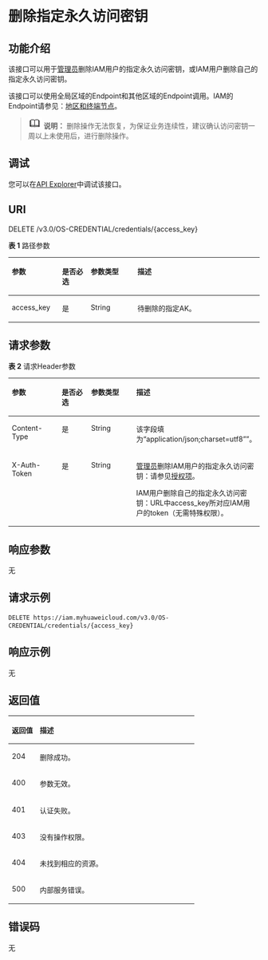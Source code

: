 # 删除指定永久访问密钥<a name="iam_03_0005"></a>

## 功能介绍<a name="zh-cn_topic_0221482438_section16481621183614"></a>

该接口可以用于[管理员](https://support.huaweicloud.com/usermanual-iam/iam_01_0001.html)删除IAM用户的指定永久访问密钥，或IAM用户删除自己的指定永久访问密钥。

该接口可以使用全局区域的Endpoint和其他区域的Endpoint调用。IAM的Endpoint请参见：[地区和终端节点](https://developer.huaweicloud.com/endpoint?IAM)。

>![](public_sys-resources/icon-note.gif) **说明：** 
>删除操作无法恢复，为保证业务连续性，建议确认访问密钥一周以上未使用后，进行删除操作。

## 调试<a name="section17446172355614"></a>

您可以在[API Explorer](https://apiexplorer.developer.huaweicloud.com/apiexplorer/doc?product=IAM&api=DeletePermanentAccessKey)中调试该接口。

## URI<a name="zh-cn_topic_0221482438_section564913212369"></a>

DELETE /v3.0/OS-CREDENTIAL/credentials/\{access\_key\}

**表 1**  路径参数

<a name="zh-cn_topic_0221482438_table17651521153619"></a>
<table><thead align="left"><tr id="zh-cn_topic_0221482438_row86501214366"><th class="cellrowborder" valign="top" width="20%" id="mcps1.2.5.1.1"><p id="zh-cn_topic_0221482438_p12651121173612"><a name="zh-cn_topic_0221482438_p12651121173612"></a><a name="zh-cn_topic_0221482438_p12651121173612"></a>参数</p>
</th>
<th class="cellrowborder" valign="top" width="11.42%" id="mcps1.2.5.1.2"><p id="zh-cn_topic_0221482438_p166521213367"><a name="zh-cn_topic_0221482438_p166521213367"></a><a name="zh-cn_topic_0221482438_p166521213367"></a>是否必选</p>
</th>
<th class="cellrowborder" valign="top" width="18.58%" id="mcps1.2.5.1.3"><p id="zh-cn_topic_0221482438_p13652132115365"><a name="zh-cn_topic_0221482438_p13652132115365"></a><a name="zh-cn_topic_0221482438_p13652132115365"></a>参数类型</p>
</th>
<th class="cellrowborder" valign="top" width="50%" id="mcps1.2.5.1.4"><p id="zh-cn_topic_0221482438_p1465202173613"><a name="zh-cn_topic_0221482438_p1465202173613"></a><a name="zh-cn_topic_0221482438_p1465202173613"></a>描述</p>
</th>
</tr>
</thead>
<tbody><tr id="zh-cn_topic_0221482438_row2650721143620"><td class="cellrowborder" valign="top" width="20%" headers="mcps1.2.5.1.1 "><p id="zh-cn_topic_0221482438_p565316211364"><a name="zh-cn_topic_0221482438_p565316211364"></a><a name="zh-cn_topic_0221482438_p565316211364"></a>access_key</p>
</td>
<td class="cellrowborder" valign="top" width="11.42%" headers="mcps1.2.5.1.2 "><p id="zh-cn_topic_0221482438_p1765313219367"><a name="zh-cn_topic_0221482438_p1765313219367"></a><a name="zh-cn_topic_0221482438_p1765313219367"></a>是</p>
</td>
<td class="cellrowborder" valign="top" width="18.58%" headers="mcps1.2.5.1.3 "><p id="zh-cn_topic_0221482438_p19654132114361"><a name="zh-cn_topic_0221482438_p19654132114361"></a><a name="zh-cn_topic_0221482438_p19654132114361"></a>String</p>
</td>
<td class="cellrowborder" valign="top" width="50%" headers="mcps1.2.5.1.4 "><p id="zh-cn_topic_0221482438_p4654162120361"><a name="zh-cn_topic_0221482438_p4654162120361"></a><a name="zh-cn_topic_0221482438_p4654162120361"></a>待删除的指定AK。</p>
</td>
</tr>
</tbody>
</table>

## 请求参数<a name="zh-cn_topic_0221482438_section36540217360"></a>

**表 2**  请求Header参数

<a name="zh-cn_topic_0221482438_HeaderParameter"></a>
<table><thead align="left"><tr id="zh-cn_topic_0221482438_row206551212367"><th class="cellrowborder" valign="top" width="20%" id="mcps1.2.5.1.1"><p id="zh-cn_topic_0221482438_p1465632113369"><a name="zh-cn_topic_0221482438_p1465632113369"></a><a name="zh-cn_topic_0221482438_p1465632113369"></a>参数</p>
</th>
<th class="cellrowborder" valign="top" width="11.86%" id="mcps1.2.5.1.2"><p id="zh-cn_topic_0221482438_p18656321173619"><a name="zh-cn_topic_0221482438_p18656321173619"></a><a name="zh-cn_topic_0221482438_p18656321173619"></a>是否必选</p>
</th>
<th class="cellrowborder" valign="top" width="18.14%" id="mcps1.2.5.1.3"><p id="zh-cn_topic_0221482438_p18656112115365"><a name="zh-cn_topic_0221482438_p18656112115365"></a><a name="zh-cn_topic_0221482438_p18656112115365"></a>参数类型</p>
</th>
<th class="cellrowborder" valign="top" width="50%" id="mcps1.2.5.1.4"><p id="zh-cn_topic_0221482438_p865732123616"><a name="zh-cn_topic_0221482438_p865732123616"></a><a name="zh-cn_topic_0221482438_p865732123616"></a>描述</p>
</th>
</tr>
</thead>
<tbody><tr id="zh-cn_topic_0221482438_row1265552115367"><td class="cellrowborder" valign="top" width="20%" headers="mcps1.2.5.1.1 "><p id="zh-cn_topic_0221482438_p965712118369"><a name="zh-cn_topic_0221482438_p965712118369"></a><a name="zh-cn_topic_0221482438_p965712118369"></a>Content-Type</p>
</td>
<td class="cellrowborder" valign="top" width="11.86%" headers="mcps1.2.5.1.2 "><p id="zh-cn_topic_0221482438_p15658112111366"><a name="zh-cn_topic_0221482438_p15658112111366"></a><a name="zh-cn_topic_0221482438_p15658112111366"></a>是</p>
</td>
<td class="cellrowborder" valign="top" width="18.14%" headers="mcps1.2.5.1.3 "><p id="zh-cn_topic_0221482438_p665852193618"><a name="zh-cn_topic_0221482438_p665852193618"></a><a name="zh-cn_topic_0221482438_p665852193618"></a>String</p>
</td>
<td class="cellrowborder" valign="top" width="50%" headers="mcps1.2.5.1.4 "><p id="zh-cn_topic_0221482438_p765882114361"><a name="zh-cn_topic_0221482438_p765882114361"></a><a name="zh-cn_topic_0221482438_p765882114361"></a>该字段填为“application/json;charset=utf8””。</p>
</td>
</tr>
<tr id="zh-cn_topic_0221482438_row1655122123612"><td class="cellrowborder" valign="top" width="20%" headers="mcps1.2.5.1.1 "><p id="zh-cn_topic_0221482438_p1965902183615"><a name="zh-cn_topic_0221482438_p1965902183615"></a><a name="zh-cn_topic_0221482438_p1965902183615"></a>X-Auth-Token</p>
</td>
<td class="cellrowborder" valign="top" width="11.86%" headers="mcps1.2.5.1.2 "><p id="zh-cn_topic_0221482438_p86591421193616"><a name="zh-cn_topic_0221482438_p86591421193616"></a><a name="zh-cn_topic_0221482438_p86591421193616"></a>是</p>
</td>
<td class="cellrowborder" valign="top" width="18.14%" headers="mcps1.2.5.1.3 "><p id="zh-cn_topic_0221482438_p3660122183610"><a name="zh-cn_topic_0221482438_p3660122183610"></a><a name="zh-cn_topic_0221482438_p3660122183610"></a>String</p>
</td>
<td class="cellrowborder" valign="top" width="50%" headers="mcps1.2.5.1.4 "><p id="zh-cn_topic_0221482438_p366062118365"><a name="zh-cn_topic_0221482438_p366062118365"></a><a name="zh-cn_topic_0221482438_p366062118365"></a><a href="https://support.huaweicloud.com/usermanual-iam/iam_01_0001.html" target="_blank" rel="noopener noreferrer">管理员</a>删除IAM用户的指定永久访问密钥：请参见<a href="授权项.md">授权项</a>。</p>
<p id="zh-cn_topic_0221482438_p186601218365"><a name="zh-cn_topic_0221482438_p186601218365"></a><a name="zh-cn_topic_0221482438_p186601218365"></a>IAM用户删除自己的指定永久访问密钥：URL中access_key所对应IAM用户的token（无需特殊权限）。</p>
</td>
</tr>
</tbody>
</table>

## 响应参数<a name="zh-cn_topic_0221482438_section11661621133616"></a>

无

## 请求示例<a name="zh-cn_topic_0221482438_section16613210362"></a>

```
DELETE https://iam.myhuaweicloud.com/v3.0/OS-CREDENTIAL/credentials/{access_key}
```

## 响应示例<a name="zh-cn_topic_0221482438_section1666342123619"></a>

无

## 返回值<a name="zh-cn_topic_0221482438_section0664721123620"></a>

<a name="zh-cn_topic_0221482438_table2425"></a>
<table><thead align="left"><tr id="zh-cn_topic_0221482438_row1466482113613"><th class="cellrowborder" valign="top" width="15%" id="mcps1.1.3.1.1"><p id="zh-cn_topic_0221482438_p1466582112369"><a name="zh-cn_topic_0221482438_p1466582112369"></a><a name="zh-cn_topic_0221482438_p1466582112369"></a>返回值</p>
</th>
<th class="cellrowborder" valign="top" width="85%" id="mcps1.1.3.1.2"><p id="zh-cn_topic_0221482438_p36651621113613"><a name="zh-cn_topic_0221482438_p36651621113613"></a><a name="zh-cn_topic_0221482438_p36651621113613"></a>描述</p>
</th>
</tr>
</thead>
<tbody><tr id="zh-cn_topic_0221482438_row1466412183610"><td class="cellrowborder" valign="top" width="15%" headers="mcps1.1.3.1.1 "><p id="zh-cn_topic_0221482438_p206661121203613"><a name="zh-cn_topic_0221482438_p206661121203613"></a><a name="zh-cn_topic_0221482438_p206661121203613"></a>204</p>
</td>
<td class="cellrowborder" valign="top" width="85%" headers="mcps1.1.3.1.2 "><p id="zh-cn_topic_0221482438_p666620215365"><a name="zh-cn_topic_0221482438_p666620215365"></a><a name="zh-cn_topic_0221482438_p666620215365"></a>删除成功。</p>
</td>
</tr>
<tr id="zh-cn_topic_0221482438_row10664122111368"><td class="cellrowborder" valign="top" width="15%" headers="mcps1.1.3.1.1 "><p id="zh-cn_topic_0221482438_p11667182143612"><a name="zh-cn_topic_0221482438_p11667182143612"></a><a name="zh-cn_topic_0221482438_p11667182143612"></a>400</p>
</td>
<td class="cellrowborder" valign="top" width="85%" headers="mcps1.1.3.1.2 "><p id="zh-cn_topic_0221482438_p366782153610"><a name="zh-cn_topic_0221482438_p366782153610"></a><a name="zh-cn_topic_0221482438_p366782153610"></a>参数无效。</p>
</td>
</tr>
<tr id="zh-cn_topic_0221482438_row6665142113366"><td class="cellrowborder" valign="top" width="15%" headers="mcps1.1.3.1.1 "><p id="zh-cn_topic_0221482438_p16667172193616"><a name="zh-cn_topic_0221482438_p16667172193616"></a><a name="zh-cn_topic_0221482438_p16667172193616"></a>401</p>
</td>
<td class="cellrowborder" valign="top" width="85%" headers="mcps1.1.3.1.2 "><p id="zh-cn_topic_0221482438_p066872153612"><a name="zh-cn_topic_0221482438_p066872153612"></a><a name="zh-cn_topic_0221482438_p066872153612"></a>认证失败。</p>
</td>
</tr>
<tr id="zh-cn_topic_0221482438_row17665821153613"><td class="cellrowborder" valign="top" width="15%" headers="mcps1.1.3.1.1 "><p id="zh-cn_topic_0221482438_p146681321193620"><a name="zh-cn_topic_0221482438_p146681321193620"></a><a name="zh-cn_topic_0221482438_p146681321193620"></a>403</p>
</td>
<td class="cellrowborder" valign="top" width="85%" headers="mcps1.1.3.1.2 "><p id="zh-cn_topic_0221482438_p56692021113613"><a name="zh-cn_topic_0221482438_p56692021113613"></a><a name="zh-cn_topic_0221482438_p56692021113613"></a>没有操作权限。</p>
</td>
</tr>
<tr id="zh-cn_topic_0221482438_row2665142111361"><td class="cellrowborder" valign="top" width="15%" headers="mcps1.1.3.1.1 "><p id="zh-cn_topic_0221482438_p666914217361"><a name="zh-cn_topic_0221482438_p666914217361"></a><a name="zh-cn_topic_0221482438_p666914217361"></a>404</p>
</td>
<td class="cellrowborder" valign="top" width="85%" headers="mcps1.1.3.1.2 "><p id="zh-cn_topic_0221482438_p267032153620"><a name="zh-cn_topic_0221482438_p267032153620"></a><a name="zh-cn_topic_0221482438_p267032153620"></a>未找到相应的资源。</p>
</td>
</tr>
<tr id="zh-cn_topic_0221482438_row966592119367"><td class="cellrowborder" valign="top" width="15%" headers="mcps1.1.3.1.1 "><p id="zh-cn_topic_0221482438_p12670102153616"><a name="zh-cn_topic_0221482438_p12670102153616"></a><a name="zh-cn_topic_0221482438_p12670102153616"></a>500</p>
</td>
<td class="cellrowborder" valign="top" width="85%" headers="mcps1.1.3.1.2 "><p id="zh-cn_topic_0221482438_p167092123620"><a name="zh-cn_topic_0221482438_p167092123620"></a><a name="zh-cn_topic_0221482438_p167092123620"></a>内部服务错误。</p>
</td>
</tr>
</tbody>
</table>

## 错误码<a name="zh-cn_topic_0221482438_section17671152110362"></a>

无

